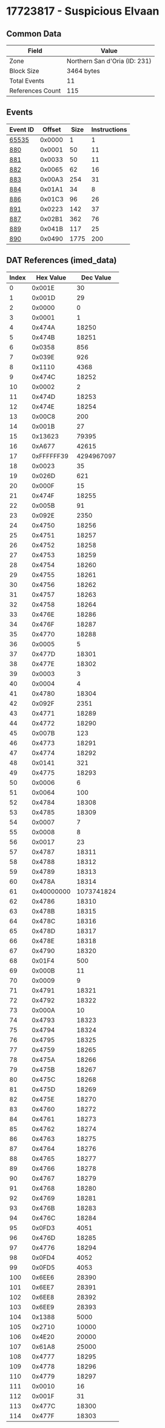 # 17723817 - Suspicious Elvaan

## Common Data

| Field            | Value                         |
|------------------|-------------------------------|
| Zone             | Northern San d'Oria (ID: 231) |
| Block Size       | 3464 bytes                    |
| Total Events     | 11                            |
| References Count | 115                           |

## Events

| Event ID            | Offset   |   Size |   Instructions |
|---------------------|----------|--------|----------------|
| [65535](./65535.md) | 0x0000   |      1 |              1 |
| [880](./880.md)     | 0x0001   |     50 |             11 |
| [881](./881.md)     | 0x0033   |     50 |             11 |
| [882](./882.md)     | 0x0065   |     62 |             16 |
| [883](./883.md)     | 0x00A3   |    254 |             31 |
| [884](./884.md)     | 0x01A1   |     34 |              8 |
| [886](./886.md)     | 0x01C3   |     96 |             26 |
| [891](./891.md)     | 0x0223   |    142 |             37 |
| [887](./887.md)     | 0x02B1   |    362 |             76 |
| [889](./889.md)     | 0x041B   |    117 |             25 |
| [890](./890.md)     | 0x0490   |   1775 |            200 |

## DAT References (imed_data)

|   Index | Hex Value   |   Dec Value |
|---------|-------------|-------------|
|       0 | 0x001E      |          30 |
|       1 | 0x001D      |          29 |
|       2 | 0x0000      |           0 |
|       3 | 0x0001      |           1 |
|       4 | 0x474A      |       18250 |
|       5 | 0x474B      |       18251 |
|       6 | 0x0358      |         856 |
|       7 | 0x039E      |         926 |
|       8 | 0x1110      |        4368 |
|       9 | 0x474C      |       18252 |
|      10 | 0x0002      |           2 |
|      11 | 0x474D      |       18253 |
|      12 | 0x474E      |       18254 |
|      13 | 0x00C8      |         200 |
|      14 | 0x001B      |          27 |
|      15 | 0x13623     |       79395 |
|      16 | 0xA677      |       42615 |
|      17 | 0xFFFFFF39  |  4294967097 |
|      18 | 0x0023      |          35 |
|      19 | 0x026D      |         621 |
|      20 | 0x000F      |          15 |
|      21 | 0x474F      |       18255 |
|      22 | 0x005B      |          91 |
|      23 | 0x092E      |        2350 |
|      24 | 0x4750      |       18256 |
|      25 | 0x4751      |       18257 |
|      26 | 0x4752      |       18258 |
|      27 | 0x4753      |       18259 |
|      28 | 0x4754      |       18260 |
|      29 | 0x4755      |       18261 |
|      30 | 0x4756      |       18262 |
|      31 | 0x4757      |       18263 |
|      32 | 0x4758      |       18264 |
|      33 | 0x476E      |       18286 |
|      34 | 0x476F      |       18287 |
|      35 | 0x4770      |       18288 |
|      36 | 0x0005      |           5 |
|      37 | 0x477D      |       18301 |
|      38 | 0x477E      |       18302 |
|      39 | 0x0003      |           3 |
|      40 | 0x0004      |           4 |
|      41 | 0x4780      |       18304 |
|      42 | 0x092F      |        2351 |
|      43 | 0x4771      |       18289 |
|      44 | 0x4772      |       18290 |
|      45 | 0x007B      |         123 |
|      46 | 0x4773      |       18291 |
|      47 | 0x4774      |       18292 |
|      48 | 0x0141      |         321 |
|      49 | 0x4775      |       18293 |
|      50 | 0x0006      |           6 |
|      51 | 0x0064      |         100 |
|      52 | 0x4784      |       18308 |
|      53 | 0x4785      |       18309 |
|      54 | 0x0007      |           7 |
|      55 | 0x0008      |           8 |
|      56 | 0x0017      |          23 |
|      57 | 0x4787      |       18311 |
|      58 | 0x4788      |       18312 |
|      59 | 0x4789      |       18313 |
|      60 | 0x478A      |       18314 |
|      61 | 0x40000000  |  1073741824 |
|      62 | 0x4786      |       18310 |
|      63 | 0x478B      |       18315 |
|      64 | 0x478C      |       18316 |
|      65 | 0x478D      |       18317 |
|      66 | 0x478E      |       18318 |
|      67 | 0x4790      |       18320 |
|      68 | 0x01F4      |         500 |
|      69 | 0x000B      |          11 |
|      70 | 0x0009      |           9 |
|      71 | 0x4791      |       18321 |
|      72 | 0x4792      |       18322 |
|      73 | 0x000A      |          10 |
|      74 | 0x4793      |       18323 |
|      75 | 0x4794      |       18324 |
|      76 | 0x4795      |       18325 |
|      77 | 0x4759      |       18265 |
|      78 | 0x475A      |       18266 |
|      79 | 0x475B      |       18267 |
|      80 | 0x475C      |       18268 |
|      81 | 0x475D      |       18269 |
|      82 | 0x475E      |       18270 |
|      83 | 0x4760      |       18272 |
|      84 | 0x4761      |       18273 |
|      85 | 0x4762      |       18274 |
|      86 | 0x4763      |       18275 |
|      87 | 0x4764      |       18276 |
|      88 | 0x4765      |       18277 |
|      89 | 0x4766      |       18278 |
|      90 | 0x4767      |       18279 |
|      91 | 0x4768      |       18280 |
|      92 | 0x4769      |       18281 |
|      93 | 0x476B      |       18283 |
|      94 | 0x476C      |       18284 |
|      95 | 0x0FD3      |        4051 |
|      96 | 0x476D      |       18285 |
|      97 | 0x4776      |       18294 |
|      98 | 0x0FD4      |        4052 |
|      99 | 0x0FD5      |        4053 |
|     100 | 0x6EE6      |       28390 |
|     101 | 0x6EE7      |       28391 |
|     102 | 0x6EE8      |       28392 |
|     103 | 0x6EE9      |       28393 |
|     104 | 0x1388      |        5000 |
|     105 | 0x2710      |       10000 |
|     106 | 0x4E20      |       20000 |
|     107 | 0x61A8      |       25000 |
|     108 | 0x4777      |       18295 |
|     109 | 0x4778      |       18296 |
|     110 | 0x4779      |       18297 |
|     111 | 0x0010      |          16 |
|     112 | 0x001F      |          31 |
|     113 | 0x477C      |       18300 |
|     114 | 0x477F      |       18303 |

